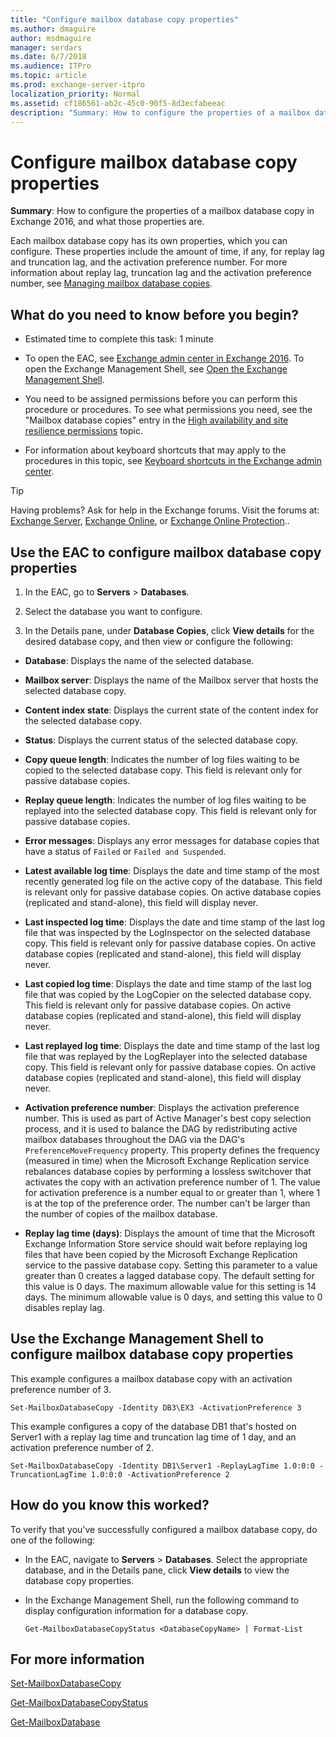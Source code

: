 ```yaml
---
title: "Configure mailbox database copy properties"
ms.author: dmaguire
author: msdmaguire
manager: serdars
ms.date: 6/7/2018
ms.audience: ITPro
ms.topic: article
ms.prod: exchange-server-itpro
localization_priority: Normal
ms.assetid: cf186561-ab2c-45c0-90f5-8d3ecfabeeac
description: "Summary: How to configure the properties of a mailbox database copy in Exchange 2016, and what those properties are."
---
```


# Configure mailbox database copy properties

 **Summary**: How to configure the properties of a mailbox database copy in Exchange 2016, and what those properties are.
  
Each mailbox database copy has its own properties, which you can configure. These properties include the amount of time, if any, for replay lag and truncation lag, and the activation preference number. For more information about replay lag, truncation lag and the activation preference number, see [Managing mailbox database copies](http://technet.microsoft.com/library/06df16b4-f209-4d3a-8c68-0805c745f9b2.aspx).
  
## What do you need to know before you begin?

- Estimated time to complete this task: 1 minute
    
- To open the EAC, see [Exchange admin center in Exchange 2016](../../architecture/client-access/exchange-admin-center.md). To open the Exchange Management Shell, see [Open the Exchange Management Shell](http://technet.microsoft.com/library/63976059-25f8-4b4f-b597-633e78b803c0.aspx).
    
- You need to be assigned permissions before you can perform this procedure or procedures. To see what permissions you need, see the "Mailbox database copies" entry in the [High availability and site resilience permissions](../../permissions/feature-permissions/ha-permissions.md) topic.
    
- For information about keyboard shortcuts that may apply to the procedures in this topic, see [Keyboard shortcuts in the Exchange admin center](../../about-documentation/exchange-admin-center-keyboard-shortcuts.md).
    
> [!TIP]
> Having problems? Ask for help in the Exchange forums. Visit the forums at: [Exchange Server](https://go.microsoft.com/fwlink/p/?linkId=60612), [Exchange Online](https://go.microsoft.com/fwlink/p/?linkId=267542), or [Exchange Online Protection](https://go.microsoft.com/fwlink/p/?linkId=285351)..
  
## Use the EAC to configure mailbox database copy properties

1. In the EAC, go to **Servers** \> **Databases**.
    
2. Select the database you want to configure.
    
3. In the Details pane, under **Database Copies**, click **View details** for the desired database copy, and then view or configure the following: 
    
  - **Database**: Displays the name of the selected database.
    
  - **Mailbox server**: Displays the name of the Mailbox server that hosts the selected database copy.
    
  - **Content index state**: Displays the current state of the content index for the selected database copy.
    
  - **Status**: Displays the current status of the selected database copy.
    
  - **Copy queue length**: Indicates the number of log files waiting to be copied to the selected database copy. This field is relevant only for passive database copies.
    
  - **Replay queue length**: Indicates the number of log files waiting to be replayed into the selected database copy. This field is relevant only for passive database copies.
    
  - **Error messages**: Displays any error messages for database copies that have a status of `Failed` or `Failed and Suspended`.
    
  - **Latest available log time**: Displays the date and time stamp of the most recently generated log file on the active copy of the database. This field is relevant only for passive database copies. On active database copies (replicated and stand-alone), this field will display never.
    
  - **Last inspected log time**: Displays the date and time stamp of the last log file that was inspected by the LogInspector on the selected database copy. This field is relevant only for passive database copies. On active database copies (replicated and stand-alone), this field will display never.
    
  - **Last copied log time**: Displays the date and time stamp of the last log file that was copied by the LogCopier on the selected database copy. This field is relevant only for passive database copies. On active database copies (replicated and stand-alone), this field will display never.
    
  - **Last replayed log time**: Displays the date and time stamp of the last log file that was replayed by the LogReplayer into the selected database copy. This field is relevant only for passive database copies. On active database copies (replicated and stand-alone), this field will display never.
    
  - **Activation preference number**: Displays the activation preference number. This is used as part of Active Manager's best copy selection process, and it is used to balance the DAG by redistributing active mailbox databases throughout the DAG via the DAG's `PreferenceMoveFrequency` property. This property defines the frequency (measured in time) when the Microsoft Exchange Replication service rebalances database copies by performing a lossless switchover that activates the copy with an activation preference number of 1. The value for activation preference is a number equal to or greater than 1, where 1 is at the top of the preference order. The number can't be larger than the number of copies of the mailbox database.
    
  - **Replay lag time (days)**: Displays the amount of time that the Microsoft Exchange Information Store service should wait before replaying log files that have been copied by the Microsoft Exchange Replication service to the passive database copy. Setting this parameter to a value greater than 0 creates a lagged database copy. The default setting for this value is 0 days. The maximum allowable value for this setting is 14 days. The minimum allowable value is 0 days, and setting this value to 0 disables replay lag.
    
## Use the Exchange Management Shell to configure mailbox database copy properties
<a name="UseShell"> </a>

This example configures a mailbox database copy with an activation preference number of 3.
  
```
Set-MailboxDatabaseCopy -Identity DB3\EX3 -ActivationPreference 3
```

This example configures a copy of the database DB1 that's hosted on Server1 with a replay lag time and truncation lag time of 1 day, and an activation preference number of 2.
  
```
Set-MailboxDatabaseCopy -Identity DB1\Server1 -ReplayLagTime 1.0:0:0 -TruncationLagTime 1.0:0:0 -ActivationPreference 2
```

## How do you know this worked?
<a name="UseShell"> </a>

To verify that you've successfully configured a mailbox database copy, do one of the following:
  
- In the EAC, navigate to **Servers** \> **Databases**. Select the appropriate database, and in the Details pane, click **View details** to view the database copy properties.
    
- In the Exchange Management Shell, run the following command to display configuration information for a database copy.
    
  ```
  Get-MailboxDatabaseCopyStatus <DatabaseCopyName> | Format-List
  ```

## For more information
<a name="UseShell"> </a>

[Set-MailboxDatabaseCopy](http://technet.microsoft.com/library/839f8781-2eb1-47bd-85ff-a31c8773998a.aspx)
  
[Get-MailboxDatabaseCopyStatus](http://technet.microsoft.com/library/6ad690fb-3a23-41d4-b19d-666b34e62b26.aspx)
  
[Get-MailboxDatabase](http://technet.microsoft.com/library/e12bd6d3-3793-49cb-9ab6-948d42dd409e.aspx)
  

